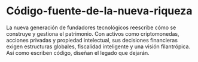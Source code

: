 # Código-fuente-de-la-nueva-riqueza
La nueva generación de fundadores tecnológicos reescribe cómo se construye y gestiona el patrimonio. Con activos como criptomonedas, acciones privadas y propiedad intelectual, sus decisiones financieras exigen estructuras globales, fiscalidad inteligente y una visión filantrópica. Así como escriben código, diseñan el legado que dejarán.
